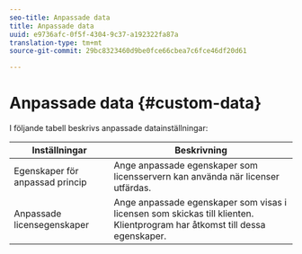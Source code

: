 ```yaml
---
seo-title: Anpassade data
title: Anpassade data
uuid: e9736afc-0f5f-4304-9c37-a192322fa87a
translation-type: tm+mt
source-git-commit: 29bc8323460d9be0fce66cbea7c6fce46df20d61

---
```



# Anpassade data {#custom-data}

I följande tabell beskrivs anpassade datainställningar:

| Inställningar | Beskrivning |
|---|---|
| Egenskaper för anpassad princip | Ange anpassade egenskaper som licensservern kan använda när licenser utfärdas. |
| Anpassade licensegenskaper | Ange anpassade egenskaper som visas i licensen som skickas till klienten. Klientprogram har åtkomst till dessa egenskaper. |

